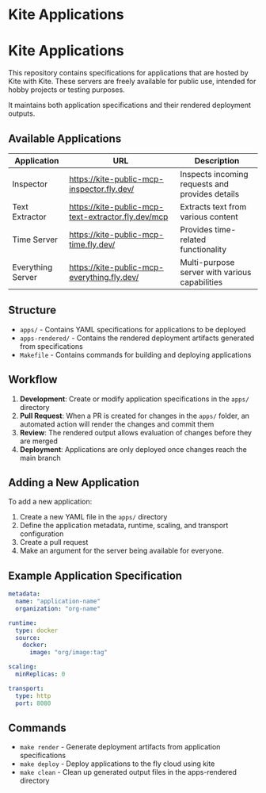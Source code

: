 # Kite Applications

# Kite Applications

This repository contains specifications for applications that are hosted by Kite with Kite. These servers are freely available for public use, intended for hobby projects or testing purposes.

It maintains both application specifications and their rendered deployment outputs.

## Available Applications

| Application | URL | Description |
|-------------|-----|-------------|
| Inspector | https://kite-public-mcp-inspector.fly.dev/ | Inspects incoming requests and provides details |
| Text Extractor | https://kite-public-mcp-text-extractor.fly.dev/mcp | Extracts text from various content |
| Time Server | https://kite-public-mcp-time.fly.dev/ | Provides time-related functionality |
| Everything Server | https://kite-public-mcp-everything.fly.dev/ | Multi-purpose server with various capabilities |

## Structure

- `apps/` - Contains YAML specifications for applications to be deployed
- `apps-rendered/` - Contains the rendered deployment artifacts generated from specifications
- `Makefile` - Contains commands for building and deploying applications

## Workflow

1. **Development**: Create or modify application specifications in the `apps/` directory
2. **Pull Request**: When a PR is created for changes in the `apps/` folder, an automated action will render the changes and commit them
3. **Review**: The rendered output allows evaluation of changes before they are merged
4. **Deployment**: Applications are only deployed once changes reach the main branch

## Adding a New Application

To add a new application:

1. Create a new YAML file in the `apps/` directory
2. Define the application metadata, runtime, scaling, and transport configuration
3. Create a pull request
4. Make an argument for the server being available for everyone.

## Example Application Specification

```yaml
metadata:
  name: "application-name"
  organization: "org-name"

runtime:
  type: docker
  source:
    docker:
      image: "org/image:tag"

scaling:
  minReplicas: 0

transport:
  type: http
  port: 8080
```

## Commands

- `make render` - Generate deployment artifacts from application specifications
- `make deploy` - Deploy applications to the fly cloud using kite
- `make clean` - Clean up generated output files in the apps-rendered directory
